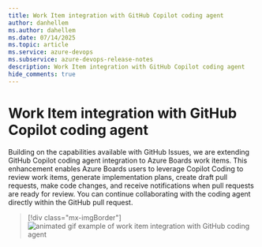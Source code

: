 ```yaml
---
title: Work Item integration with GitHub Copilot coding agent
author: danhellem
ms.author: dahellem
ms.date: 07/14/2025
ms.topic: article
ms.service: azure-devops
ms.subservice: azure-devops-release-notes
description: Work Item integration with GitHub Copilot coding agent
hide_comments: true
---
```


# Work Item integration with GitHub Copilot coding agent

Building on the capabilities available with GitHub Issues, we are extending GitHub Copilot coding agent integration to Azure Boards work items. This enhancement enables Azure Boards users to leverage Copilot Coding to review work items, generate implementation plans, create draft pull requests, make code changes, and receive notifications when pull requests are ready for review. You can continue collaborating with the coding agent directly within the GitHub pull request.

> [!div class="mx-imgBorder"]
> ![animated gif example of work item integration with GitHub coding agent](..\media\integration-with-coding-agent.gif)